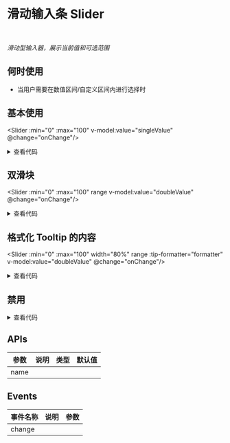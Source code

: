 # 滑动输入条 Slider

<br/>

*滑动型输入器，展示当前值和可选范围*

## 何时使用

- 当用户需要在数值区间/自定义区间内进行选择时

<script setup lang="ts">
import { ref, watchEffect } from 'vue'

const singleValue = ref(20)
const doubleValue = ref([20, 80])
watchEffect(() => {
  console.log('singleValue:', singleValue.value)
})
watchEffect(() => {
  console.log('doubleValue:', doubleValue.value)
})
function onChange (val: number|number[]) {
  console.log('change:', val)
}
function formatter (value: number) {
  return `${value}%`
}
</script>

## 基本使用

<Slider
  :min="0"
  :max="100"
  v-model:value="singleValue"
  @change="onChange"/>

<details>
<summary>查看代码</summary>

```vue
<script setup lang="ts">
import { ref, watchEffect } from 'vue'

const singleValue = ref(20)
watchEffect(() => {
  console.log('singleValue:', singleValue.value)
})
function onChange (val: number) {
  console.log('change:', val)
}
</script>
<template>
  <Slider
    :min="0"
    :max="100"
    v-model:value="singleValue"
    @change="onChange"/>
</template>
```

</details>

## 双滑块

<Slider
  :min="0"
  :max="100"
  range
  v-model:value="doubleValue"
  @change="onChange"/>

<details>
<summary>查看代码</summary>

```vue
<script setup lang="ts">
import { ref, watchEffect } from 'vue'

const doubleValue = ref([20, 80])
watchEffect(() => {
  console.log('doubleValue:', doubleValue.value)
})
function onChange (val: number[]) {
  console.log('change:', val)
}
</script>
<template>
  <Slider
    :min="0"
    :max="100"
    range
    v-model:value="doubleValue"
    @change="onChange"/>
</template>
```

</details>

## 格式化 Tooltip 的内容

<Slider
  :min="0"
  :max="100"
  width="80%"
  range
  :tip-formatter="formatter"
  v-model:value="doubleValue"
  @change="onChange"/>

<details>
<summary>查看代码</summary>

```vue
<script setup lang="ts">
import { ref, watchEffect } from 'vue'

const doubleValue = ref([20, 80])
watchEffect(() => {
  console.log('doubleValue:', doubleValue.value)
})
function onChange (val: number[]) {
  console.log('change:', val)
}
function formatter (value: number) {
  return `${value}%`
}
</script>
<template>
  <Slider
    :min="0"
    :max="100"
    range
    :tip-formatter="formatter"
    v-model:value="doubleValue"
    @change="onChange"/>
</template>
```

</details>

## 禁用

<Slider
  :min="0"
  :max="100"
  disabled
  range
  v-model:value="doubleValue" />

<details>
<summary>查看代码</summary>

```vue
<script setup lang="ts">
import { ref, watchEffect } from 'vue'

const doubleValue = ref([20, 80])
</script>
<template>
  <Slider
    :min="0"
    :max="100"
    disabled
    range
    v-model:value="doubleValue" />
</template>
```

</details>

## APIs

参数 | 说明 | 类型 | 默认值
-- | -- | -- | --
name |  |  |

## Events

事件名称 | 说明 | 参数
-- | -- | --
change |  |

